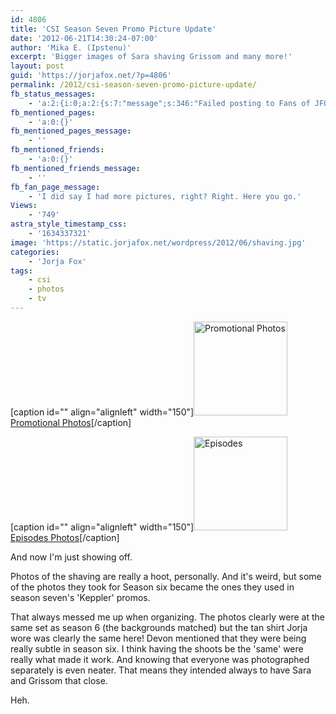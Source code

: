 ```yaml
---
id: 4806
title: 'CSI Season Seven Promo Picture Update'
date: '2012-06-21T14:30:24-07:00'
author: 'Mika E. (Ipstenu)'
excerpt: 'Bigger images of Sara shaving Grissom and many more!'
layout: post
guid: 'https://jorjafox.net/?p=4806'
permalink: /2012/csi-season-seven-promo-picture-update/
fb_status_messages:
    - 'a:2:{i:0;a:2:{s:7:"message";s:346:"Failed posting to Fans of JFO''s Timeline because the access token expired.  To reactivate publishing, visit the Facebook settings page and re-enable the "Publish to fan page" setting. Full error: {"message":"Error validating access token: Session has expired at unix time 1340251200. The current unix time is 1340307025.","type":"OAuthException"}";s:5:"error";s:1:"1";}i:1;a:2:{s:7:"message";s:231:"Failed posting to your Facebook Timeline. Error: {"message":"Object at URL ''https://jorjafox.net/2012/csi-season-seven-promo-picture-update/'' is invalid because the configured ''og:type'' of ''fansite'' is invalid.","type":"Exception"}";s:5:"error";s:1:"1";}}'
fb_mentioned_pages:
    - 'a:0:{}'
fb_mentioned_pages_message:
    - ''
fb_mentioned_friends:
    - 'a:0:{}'
fb_mentioned_friends_message:
    - ''
fb_fan_page_message:
    - 'I did say I had more pictures, right? Right. Here you go.'
Views:
    - '749'
astra_style_timestamp_css:
    - '1634337321'
image: 'https://static.jorjafox.net/wordpress/2012/06/shaving.jpg'
categories:
    - 'Jorja Fox'
tags:
    - csi
    - photos
    - tv
---
```


[caption id="" align="alignleft" width="150"]<a title="View album: Promotional Photos" href="https://jorjafox.net/gallery/tv/csi/pub/s07/promo/"><img title="Promotional Photos" src="https://jorjafox.net/gallery/cache/tv/csi/pub/s07/promo/no-keppler_200_cw200_ch200_thumb.jpg" alt="Promotional Photos" width="150" height="150" /></a> <a href="https://jorjafox.net/gallery/tv/csi/pub/s07/promo/">Promotional Photos</a>[/caption]

[caption id="" align="alignleft" width="150"]<a title="View album: Episodes" href="https://jorjafox.net/gallery/tv/csi/pub/s07/stills/"><img title="Episodes" src="https://jorjafox.net/gallery/cache/tv/csi/pub/s07/stills/717-fallenidols_003_200_cw200_ch200_thumb.jpg" alt="Episodes" width="150" height="150" /></a> <a href="https://jorjafox.net/gallery/tv/csi/pub/s07/stills/">Episodes Photos</a>[/caption]

And now I'm just showing off.

Photos of the shaving are really a hoot, personally. And it's weird, but some of the photos they took for Season six became the ones they used in season seven's 'Keppler' promos.

That always messed me up when organizing. The photos clearly were at the same set as season 6 (the backgrounds matched) but the tan shirt Jorja wore was clearly the same here! Devon mentioned that they were being really subtle in season six. I think having the shoots be the 'same' were really what made it work. And knowing that everyone was photographed separately is even neater. That means they intended always to have Sara and Grissom that close.

Heh.